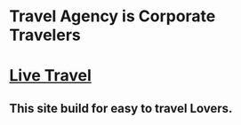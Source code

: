 # Travel Agency is Corporate Travelers
# [Live Travel](https://travels-agency.web.app/)
## This site build for easy to travel Lovers.
